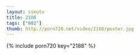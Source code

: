 ```yaml
--- 
layout: sieutv
title: 2188
tags: ["002"]
thumb: http://porn720.net/video/2188/poster.jpg
---
```

{% include porn720 key="2188" %} 
